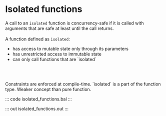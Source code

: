 # Isolated functions

A call to an `isolated` function is concurrency-safe if it is called with arguments
that are safe at least until the call returns. <br></br>
A function defined as `isolated`:
<ul>
<li>has access to mutable state only through its parameters</li>
<li>has unrestricted access to immutable state</li>
<li>can only call functions that are `isolated`</li>
</ul>
<br></br>
<p>Constraints are enforced at compile-time. `isolated` is a part of the function type.
Weaker concept than pure function.</p>

::: code isolated_functions.bal :::

::: out isolated_functions.out :::